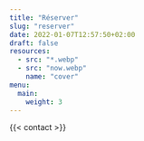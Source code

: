 ```yaml
---
title: "Réserver"
slug: "reserver"
date: 2022-01-07T12:57:50+02:00
draft: false
resources:
  - src: "*.webp"
  - src: "now.webp"
    name: "cover"
menu:
  main:
    weight: 3
---
```


{{< contact >}}
